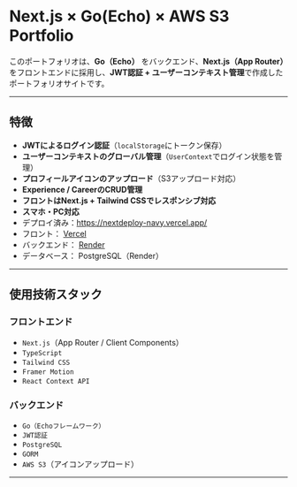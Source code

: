 # Next.js × Go(Echo) × AWS S3　Portfolio

このポートフォリオは、**Go（Echo）** をバックエンド、**Next.js（App Router）** をフロントエンドに採用し、**JWT認証 + ユーザーコンテキスト管理**で作成したポートフォリオサイトです。

---

##  特徴

-  **JWTによるログイン認証**（`localStorage`にトークン保存）
- **ユーザーコンテキストのグローバル管理**（`UserContext`でログイン状態を管理）
- **プロフィールアイコンのアップロード**（S3アップロード対応）
- **Experience / CareerのCRUD管理**
- **フロントはNext.js + Tailwind CSSでレスポンシブ対応**
- **スマホ・PC対応**
-  デプロイ済み：https://nextdeploy-navy.vercel.app/
  - フロント： [Vercel](https://vercel.com/)
  - バックエンド： [Render](https://render.com/)
  - データベース： PostgreSQL（Render）

---

## 使用技術スタック

### フロントエンド
- `Next.js`（App Router / Client Components）
- `TypeScript`
- `Tailwind CSS`
- `Framer Motion`
- `React Context API`

### バックエンド
- `Go（Echoフレームワーク）`
- `JWT認証`
- `PostgreSQL`
- `GORM`
- `AWS S3`（アイコンアップロード）

---


